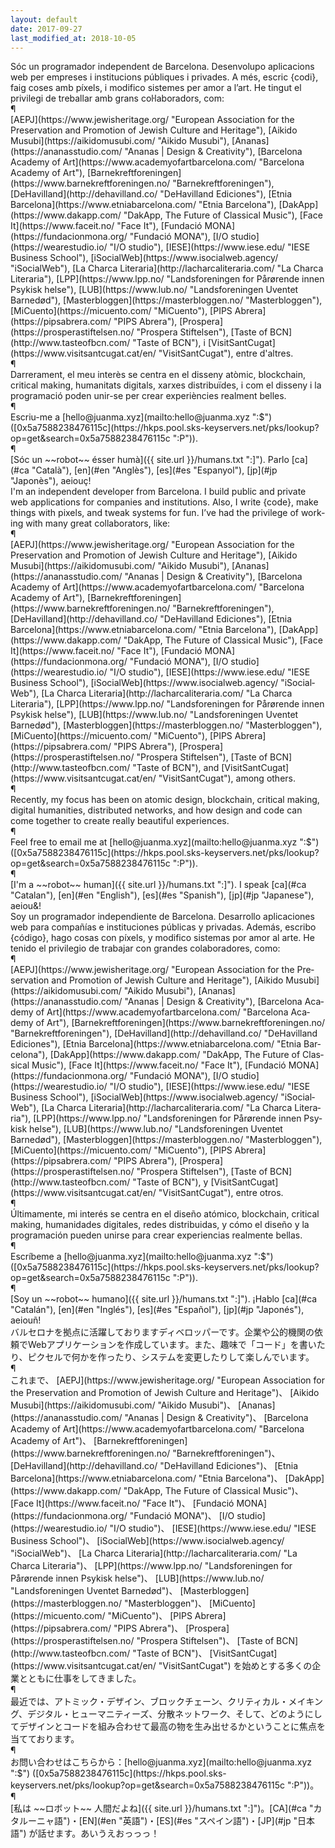 ```yaml
---
layout: default
date: 2017-09-27
last_modified_at: 2018-10-05
---
```

<div class="hide" id="ca" lang="ca" markdown="1">
  Sóc un programador independent de Barcelona. Desenvolupo aplicacions web per empreses i institucions públiques i privades. A més, escric {codi}, faig coses amb píxels, i modifico sistemes per amor a l’art. He tingut el privilegi de treballar amb grans col·laboradors, com:<br>
  ¶<br>
  [AEPJ](https://www.jewisheritage.org/ "European Association for the Preservation and Promotion of Jewish Culture and Heritage"),
  [Aikido Musubi](https://aikidomusubi.com/ "Aikido Musubi"),
  [Ananas](https://ananasstudio.com/ "Ananas | Design & Creativity"),
  [Barcelona Academy of Art](https://www.academyofartbarcelona.com/ "Barcelona Academy of Art"),
  [Barnekreftforeningen](https://www.barnekreftforeningen.no/ "Barnekreftforeningen"),
  [DeHavilland](http://dehavilland.co/ "DeHavilland Ediciones"),
  [Etnia Barcelona](https://www.etniabarcelona.com/ "Etnia Barcelona"),
  [DakApp](https://www.dakapp.com/ "DakApp, The Future of Classical Music"),
  [Face It](https://www.faceit.no/ "Face It"),
  [Fundació MONA](https://fundacionmona.org/ "Fundació MONA"),
  [I/O studio](https://wearestudio.io/ "I/O studio"),
  [IESE](https://www.iese.edu/ "IESE Business School"),
  [iSocialWeb](https://www.isocialweb.agency/ "iSocialWeb"),
  [La Charca Literaria](http://lacharcaliteraria.com/ "La Charca Literaria"),
  [LPP](https://www.lpp.no/ "Landsforeningen for Pårørende innen Psykisk helse"),
  [LUB](https://www.lub.no/ "Landsforeningen Uventet Barnedød"),
  [Masterbloggen](https://masterbloggen.no/ "Masterbloggen"),
  [MiCuento](https://micuento.com/ "MiCuento"),
  [PIPS Abrera](https://pipsabrera.com/ "PIPS Abrera"),
  [Prospera](https://prosperastiftelsen.no/ "Prospera Stiftelsen"),
  [Taste of BCN](http://www.tasteofbcn.com/ "Taste of BCN"), i
  [VisitSantCugat](https://www.visitsantcugat.cat/en/ "VisitSantCugat"), entre d'altres.<br>
  ¶<br>
  Darrerament, el meu interès se centra en el disseny atòmic, blockchain, critical making, humanitats digitals, xarxes distribuïdes, i com el disseny i la programació poden unir-se per crear experiències realment belles.<br>
  ¶<br>
  Escriu-me a [hello@juanma.xyz](mailto:hello@juanma.xyz ":$") ([0x5a7588238476115c](https://hkps.pool.sks-keyservers.net/pks/lookup?op=get&search=0x5a7588238476115c ":P")).<br>
  ¶<br>
  [Sóc un ~~robot~~ ésser humà]({{ site.url }}/humans.txt ":]"). Parlo [ca](#ca "Català"), [en](#en "Anglès"), [es](#es "Espanyol"), [jp](#jp "Japonès"), aeiouç!
</div>

<div class="show" id="en" lang="en" markdown="1">
  I'm an independent developer from Barcelona. I build public and private web applications for companies and institutions. Also, I write {code}, make things with pixels, and tweak systems for fun. I’ve had the privilege of working with many great collaborators, like:<br>
  ¶<br>
  [AEPJ](https://www.jewisheritage.org/ "European Association for the Preservation and Promotion of Jewish Culture and Heritage"),
  [Aikido Musubi](https://aikidomusubi.com/ "Aikido Musubi"),
  [Ananas](https://ananasstudio.com/ "Ananas | Design & Creativity"),
  [Barcelona Academy of Art](https://www.academyofartbarcelona.com/ "Barcelona Academy of Art"),
  [Barnekreftforeningen](https://www.barnekreftforeningen.no/ "Barnekreftforeningen"),
  [DeHavilland](http://dehavilland.co/ "DeHavilland Ediciones"),
  [Etnia Barcelona](https://www.etniabarcelona.com/ "Etnia Barcelona"),
  [DakApp](https://www.dakapp.com/ "DakApp, The Future of Classical Music"),
  [Face It](https://www.faceit.no/ "Face It"),
  [Fundació MONA](https://fundacionmona.org/ "Fundació MONA"),
  [I/O studio](https://wearestudio.io/ "I/O studio"),
  [IESE](https://www.iese.edu/ "IESE Business School"),
  [iSocialWeb](https://www.isocialweb.agency/ "iSocialWeb"),
  [La Charca Literaria](http://lacharcaliteraria.com/ "La Charca Literaria"),
  [LPP](https://www.lpp.no/ "Landsforeningen for Pårørende innen Psykisk helse"),
  [LUB](https://www.lub.no/ "Landsforeningen Uventet Barnedød"),
  [Masterbloggen](https://masterbloggen.no/ "Masterbloggen"),
  [MiCuento](https://micuento.com/ "MiCuento"),
  [PIPS Abrera](https://pipsabrera.com/ "PIPS Abrera"),
  [Prospera](https://prosperastiftelsen.no/ "Prospera Stiftelsen"),
  [Taste of BCN](http://www.tasteofbcn.com/ "Taste of BCN"), and
  [VisitSantCugat](https://www.visitsantcugat.cat/en/ "VisitSantCugat"), among others.<br>
  ¶<br>
  Recently, my focus has been on atomic design, blockchain, critical making, digital humanities, distributed networks, and how design and code can come together to create really beautiful experiences.<br>
  ¶<br>
  Feel free to email me at [hello@juanma.xyz](mailto:hello@juanma.xyz ":$") ([0x5a7588238476115c](https://hkps.pool.sks-keyservers.net/pks/lookup?op=get&search=0x5a7588238476115c ":P")).<br>
  ¶<br>
  [I'm a ~~robot~~ human]({{ site.url }}/humans.txt ":]"). I speak [ca](#ca "Catalan"), [en](#en "English"), [es](#es "Spanish"), [jp](#jp "Japanese"), aeiou&amp;!
</div>

<div class="hide" id="es" lang="es" markdown="1">
  Soy un programador independiente de Barcelona. Desarrollo aplicaciones web para compañías e instituciones públicas y privadas. Además, escribo {código}, hago cosas con píxels, y modifico sistemas por amor al arte. He tenido el privilegio de trabajar con grandes colaboradores, como:<br>
  ¶<br>
  [AEPJ](https://www.jewisheritage.org/ "European Association for the Preservation and Promotion of Jewish Culture and Heritage"),
  [Aikido Musubi](https://aikidomusubi.com/ "Aikido Musubi"),
  [Ananas](https://ananasstudio.com/ "Ananas | Design & Creativity"),
  [Barcelona Academy of Art](https://www.academyofartbarcelona.com/ "Barcelona Academy of Art"),
  [Barnekreftforeningen](https://www.barnekreftforeningen.no/ "Barnekreftforeningen"),
  [DeHavilland](http://dehavilland.co/ "DeHavilland Ediciones"),
  [Etnia Barcelona](https://www.etniabarcelona.com/ "Etnia Barcelona"),
  [DakApp](https://www.dakapp.com/ "DakApp, The Future of Classical Music"),
  [Face It](https://www.faceit.no/ "Face It"),
  [Fundació MONA](https://fundacionmona.org/ "Fundació MONA"),
  [I/O studio](https://wearestudio.io/ "I/O studio"),
  [IESE](https://www.iese.edu/ "IESE Business School"),
  [iSocialWeb](https://www.isocialweb.agency/ "iSocialWeb"),
  [La Charca Literaria](http://lacharcaliteraria.com/ "La Charca Literaria"),
  [LPP](https://www.lpp.no/ "Landsforeningen for Pårørende innen Psykisk helse"),
  [LUB](https://www.lub.no/ "Landsforeningen Uventet Barnedød"),
  [Masterbloggen](https://masterbloggen.no/ "Masterbloggen"),
  [MiCuento](https://micuento.com/ "MiCuento"),
  [PIPS Abrera](https://pipsabrera.com/ "PIPS Abrera"),
  [Prospera](https://prosperastiftelsen.no/ "Prospera Stiftelsen"),
  [Taste of BCN](http://www.tasteofbcn.com/ "Taste of BCN"), y
  [VisitSantCugat](https://www.visitsantcugat.cat/en/ "VisitSantCugat"), entre otros.<br>
  ¶<br>
  Últimamente, mi interés se centra en el diseño atómico, blockchain, critical making, humanidades digitales, redes distribuidas, y cómo el diseño y la programación pueden unirse para crear experiencias realmente bellas.<br>
  ¶<br>
  Escríbeme a [hello@juanma.xyz](mailto:hello@juanma.xyz ":$") ([0x5a7588238476115c](https://hkps.pool.sks-keyservers.net/pks/lookup?op=get&search=0x5a7588238476115c ":P")).<br>
  ¶<br>
  [Soy un ~~robot~~ humano]({{ site.url }}/humans.txt ":]"). ¡Hablo [ca](#ca "Catalán"), [en](#en "Inglés"), [es](#es "Español"), [jp](#jp "Japonés"), aeiouñ!
</div>

<div class="hide" id="jp" lang="jp" markdown="1">
  バルセロナを拠点に活躍しておりますディベロッパーです。企業や公的機関の依頼でWebアプリケーションを作成しています。また、趣味で「コード」を書いたり、ピクセルで何かを作ったり、システムを変更したりして楽しんでいます。<br>
  ¶<br>
  これまで、
  [AEPJ](https://www.jewisheritage.org/ "European Association for the Preservation and Promotion of Jewish Culture and Heritage")、
  [Aikido Musubi](https://aikidomusubi.com/ "Aikido Musubi")、
  [Ananas](https://ananasstudio.com/ "Ananas | Design & Creativity")、
  [Barcelona Academy of Art](https://www.academyofartbarcelona.com/ "Barcelona Academy of Art")、
  [Barnekreftforeningen](https://www.barnekreftforeningen.no/ "Barnekreftforeningen")、
  [DeHavilland](http://dehavilland.co/ "DeHavilland Ediciones")、
  [Etnia Barcelona](https://www.etniabarcelona.com/ "Etnia Barcelona")、
  [DakApp](https://www.dakapp.com/ "DakApp, The Future of Classical Music")、
  [Face It](https://www.faceit.no/ "Face It")、
  [Fundació MONA](https://fundacionmona.org/ "Fundació MONA")、
  [I/O studio](https://wearestudio.io/ "I/O studio")、
  [IESE](https://www.iese.edu/ "IESE Business School")、
  [iSocialWeb](https://www.isocialweb.agency/ "iSocialWeb")、
  [La Charca Literaria](http://lacharcaliteraria.com/ "La Charca Literaria")、
  [LPP](https://www.lpp.no/ "Landsforeningen for Pårørende innen Psykisk helse")、
  [LUB](https://www.lub.no/ "Landsforeningen Uventet Barnedød")、
  [Masterbloggen](https://masterbloggen.no/ "Masterbloggen")、
  [MiCuento](https://micuento.com/ "MiCuento")、
  [PIPS Abrera](https://pipsabrera.com/ "PIPS Abrera")、
  [Prospera](https://prosperastiftelsen.no/ "Prospera Stiftelsen")、
  [Taste of BCN](http://www.tasteofbcn.com/ "Taste of BCN")、
  [VisitSantCugat](https://www.visitsantcugat.cat/en/ "VisitSantCugat")
  を始めとする多くの企業とともに仕事をしてきました。<br>
  ¶<br>
  最近では、アトミック・デザイン、ブロックチェーン、クリティカル・メイキング、デジタル・ヒューマニティーズ、分散ネットワーク、そして、どのようにしてデザインとコードを組み合わせて最高の物を生み出せるかということに焦点を当てております。<br>
  ¶<br>
  お問い合わせはこちらから：[hello@juanma.xyz](mailto:hello@juanma.xyz ":$") ([0x5a7588238476115c](https://hkps.pool.sks-keyservers.net/pks/lookup?op=get&search=0x5a7588238476115c ":P"))。<br>
  ¶<br>
  [私は ~~ロボット~~ 人間だよね]({{ site.url }}/humans.txt ":]")。[CA](#ca "カタルーニャ語")・[EN](#en "英語")・[ES](#es "スペイン語")・[JP](#jp "日本語") が話せます。あいうえおっっっ！
